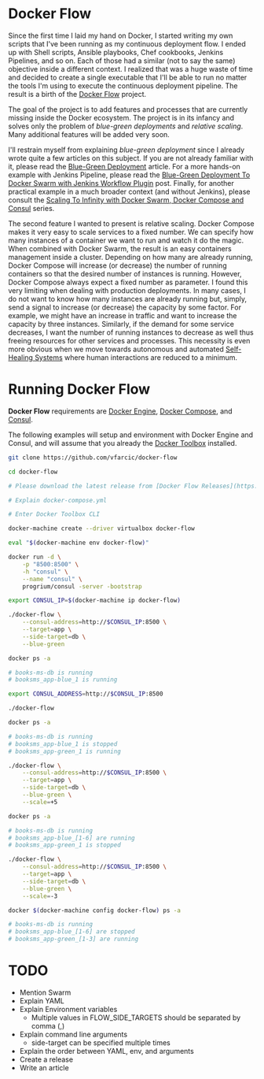 Docker Flow
===========

Since the first time I laid my hand on Docker, I started writing my own scripts that I've been running as my continuous deployment flow. I ended up with Shell scripts, Ansible playbooks, Chef cookbooks, Jenkins Pipelines, and so on. Each of those had a similar (not to say the same) objective inside a different context. I realized that was a huge waste of time and decided to create a single executable that I'll be able to run no matter the tools I'm using to execute the continuous deployment pipeline. The result is a birth of the [Docker Flow](https://github.com/vfarcic/docker-flow) project.

The goal of the project is to add features and processes that are currently missing inside the Docker ecosystem. The project is in its infancy and solves only the problem of *blue-green deployments* and *relative scaling*. Many additional features will be added very soon.

I'll restrain myself from explaining *blue-green deployment* since I already wrote quite a few articles on this subject. If you are not already familiar with it, please read the [Blue-Green Deployment](http://technologyconversations.com/2016/02/08/blue-green-deployment/) article. For a more hands-on example with Jenkins Pipeline, please read the [Blue-Green Deployment To Docker Swarm with Jenkins Workflow Plugin](http://technologyconversations.com/2015/12/08/blue-green-deployment-to-docker-swarm-with-jenkins-workflow-plugin/) post. Finally, for another practical example in a much broader context (and without Jenkins), please consult the [Scaling To Infinity with Docker Swarm, Docker Compose and Consul](http://technologyconversations.com/2015/07/02/scaling-to-infinity-with-docker-swarm-docker-compose-and-consul-part-14-a-taste-of-what-is-to-come/) series.

The second feature I wanted to present is relative scaling. Docker Compose makes it very easy to scale services to a fixed number. We can specify how many instances of a container we want to run and watch it do the magic. When combined with Docker Swarm, the result is an easy containers management inside a cluster. Depending on how many are already running, Docker Compose will increase (or decrease) the number of running containers so that the desired number of instances is running. However, Docker Compose always expect a fixed number as parameter. I found this very limiting when dealing with production deployments. In many cases, I do not want to know how many instances are already running but, simply, send a signal to increase (or decrease) the capacity by some factor. For example, we might have an increase in traffic and want to increase the capacity by three instances. Similarly, if the demand for some service decreases, I want the number of running instances to decrease as well thus freeing resources for other services and processes. This necessity is even more obvious when we move towards autonomous and automated [Self-Healing Systems](http://technologyconversations.com/2016/01/26/self-healing-systems/) where human interactions are reduced to a minimum.

Running Docker Flow
===================

**Docker Flow** requirements are [Docker Engine](https://www.docker.com/products/docker-engine), [Docker Compose](https://www.docker.com/products/docker-compose), and [Consul](https://www.consul.io/).

The following examples will setup and environment with Docker Engine and Consul, and will assume that you already the [Docker Toolbox](https://www.docker.com/products/docker-toolbox) installed.

```bash
git clone https://github.com/vfarcic/docker-flow

cd docker-flow

# Please download the latest release from [Docker Flow Releases](https://github.com/vfarcic/docker-flow/releases) and rename it to docker-flow

# Explain docker-compose.yml

# Enter Docker Toolbox CLI

docker-machine create --driver virtualbox docker-flow

eval "$(docker-machine env docker-flow)"

docker run -d \
    -p "8500:8500" \
    -h "consul" \
    --name "consul" \
    progrium/consul -server -bootstrap

export CONSUL_IP=$(docker-machine ip docker-flow)

./docker-flow \
    --consul-address=http://$CONSUL_IP:8500 \
    --target=app \
    --side-target=db \
    --blue-green

docker ps -a

# books-ms-db is running
# booksms_app-blue_1 is running

export CONSUL_ADDRESS=http://$CONSUL_IP:8500

./docker-flow

docker ps -a

# books-ms-db is running
# booksms_app-blue_1 is stopped
# booksms_app-green_1 is running

./docker-flow \
    --consul-address=http://$CONSUL_IP:8500 \
    --target=app \
    --side-target=db \
    --blue-green \
    --scale=+5

docker ps -a

# books-ms-db is running
# booksms_app-blue_[1-6] are running
# booksms_app-green_1 is stopped

./docker-flow \
    --consul-address=http://$CONSUL_IP:8500 \
    --target=app \
    --side-target=db \
    --blue-green \
    --scale=-3

docker $(docker-machine config docker-flow) ps -a

# books-ms-db is running
# booksms_app-blue_[1-6] are stopped
# booksms_app-green_[1-3] are running
```

TODO
====

* Mention Swarm
* Explain YAML
* Explain Environment variables
  * Multiple values in FLOW_SIDE_TARGETS should be separated by comma (,)
* Explain command line arguments
  * side-target can be specified multiple times
* Explain the order between YAML, env, and arguments
* Create a release
* Write an article
